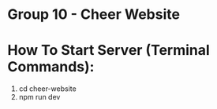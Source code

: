 ﻿# Group 10 - Cheer Website

# How To Start Server (Terminal Commands):
1. cd cheer-website
2. npm run dev
